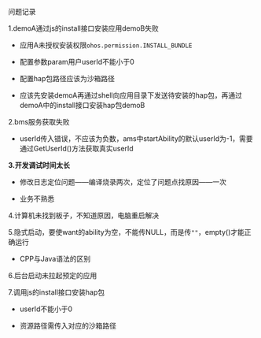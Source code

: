 问题记录

1.demoA通过js的install接口安装应用demoB失败

- 应用A未授权安装权限`ohos.permission.INSTALL_BUNDLE`

- 配置参数param用户userId不能小于0

- 配置hap包路径应该为沙箱路径

- 应该先安装demoA再通过shell向应用目录下发送待安装的hap包，再通过demoA中的install接口安装hap包demoB

2.bms服务获取失败

- userId传入错误，不应该为负数，ams中startAbility的默认userId为-1，需要通过GetUserId()方法获取真实userId 

**3.开发调试时间太长**

- 修改日志定位问题——编译烧录两次，定位了问题点找原因——一次

- 业务不熟悉

4.计算机未找到板子，不知道原因，电脑重启解决

5.隐式启动，要使want的ability为空，不能传NULL，而是传`""`，empty()才能正确运行

- CPP与Java语法的区别 

6.后台启动未拉起预定的应用

7.调用js的install接口安装hap包

- userId不能小于0

- 资源路径需传入对应的沙箱路径 

